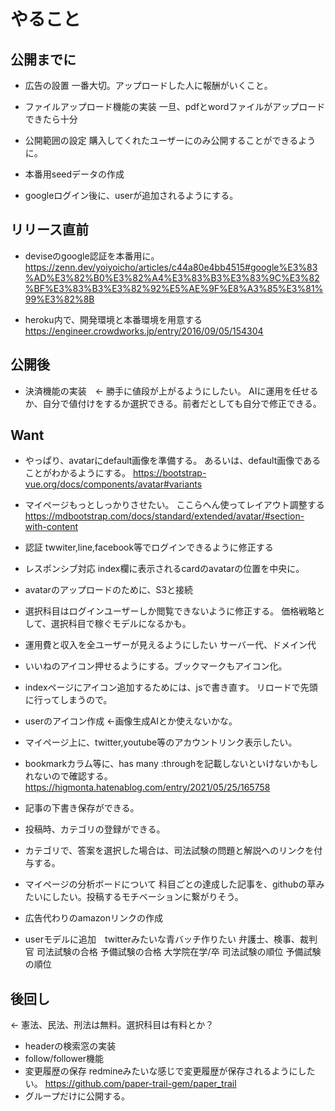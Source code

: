 # やること
## 公開までに
- 広告の設置
一番大切。アップロードした人に報酬がいくこと。

- ファイルアップロード機能の実装
一旦、pdfとwordファイルがアップロードできたら十分

- 公開範囲の設定
購入してくれたユーザーにのみ公開することができるように。

- 本番用seedデータの作成

- googleログイン後に、userが追加されるようにする。

## リリース直前
- deviseのgoogle認証を本番用に。
https://zenn.dev/yoiyoicho/articles/c44a80e4bb4515#google%E3%83%AD%E3%82%B0%E3%82%A4%E3%83%B3%E3%83%9C%E3%82%BF%E3%83%B3%E3%82%92%E5%AE%9F%E8%A3%85%E3%81%99%E3%82%8B

- heroku内で、開発環境と本番環境を用意する
https://engineer.crowdworks.jp/entry/2016/09/05/154304

## 公開後
- 決済機能の実装　← 勝手に値段が上がるようにしたい。
AIに運用を任せるか、自分で値付けをするか選択できる。前者だとしても自分で修正できる。

## Want
- やっぱり、avatarにdefault画像を準備する。
あるいは、default画像であることがわかるようにする。
https://bootstrap-vue.org/docs/components/avatar#variants

- マイページもっとしっかりさせたい。
ここらへん使ってレイアウト調整する
https://mdbootstrap.com/docs/standard/extended/avatar/#section-with-content

- 認証
twwiter,line,facebook等でログインできるように修正する

- レスポンシブ対応
index欄に表示されるcardのavatarの位置を中央に。

- avatarのアップロードのために、S3と接続

- 選択科目はログインユーザーしか閲覧できないように修正する。
価格戦略として、選択科目で稼ぐモデルになるかも。

- 運用費と収入を全ユーザーが見えるようにしたい
サーバー代、ドメイン代
- いいねのアイコン押せるようにする。ブックマークもアイコン化。

- indexページにアイコン追加するためには、jsで書き直す。
リロードで先頭に行ってしまうので。

- userのアイコン作成  ←画像生成AIとか使えないかな。

- マイページ上に、twitter,youtube等のアカウントリンク表示したい。

- bookmarkカラム等に、has many :throughを記載しないといけないかもしれないので確認する。
https://higmonta.hatenablog.com/entry/2021/05/25/165758
- 記事の下書き保存ができる。
- 投稿時、カテゴリの登録ができる。
- カテゴリで、答案を選択した場合は、司法試験の問題と解説へのリンクを付与する。
- マイページの分析ボードについて
科目ごとの達成した記事を、githubの草みたいにしたい。投稿するモチベーションに繋がりそう。

- 広告代わりのamazonリンクの作成
- userモデルに追加　twitterみたいな青バッチ作りたい
弁護士、検事、裁判官
司法試験の合格
予備試験の合格
大学院在学/卒
司法試験の順位
予備試験の順位

## 後回し
← 憲法、民法、刑法は無料。選択科目は有料とか？
- headerの検索窓の実装
- follow/follower機能
- 変更履歴の保存
redmineみたいな感じで変更履歴が保存されるようにしたい。
https://github.com/paper-trail-gem/paper_trail
- グループだけに公開する。